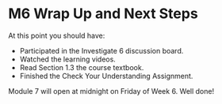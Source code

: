 # M6 Wrap Up and Next Steps

At this point you should have:

-   Participated in the Investigate 6 discussion board.
-   Watched the learning videos.
-   Read Section 1.3 the course textbook.
-   Finished the Check Your Understanding Assignment.

Module 7 will open at midnight on Friday of Week 6. Well done!